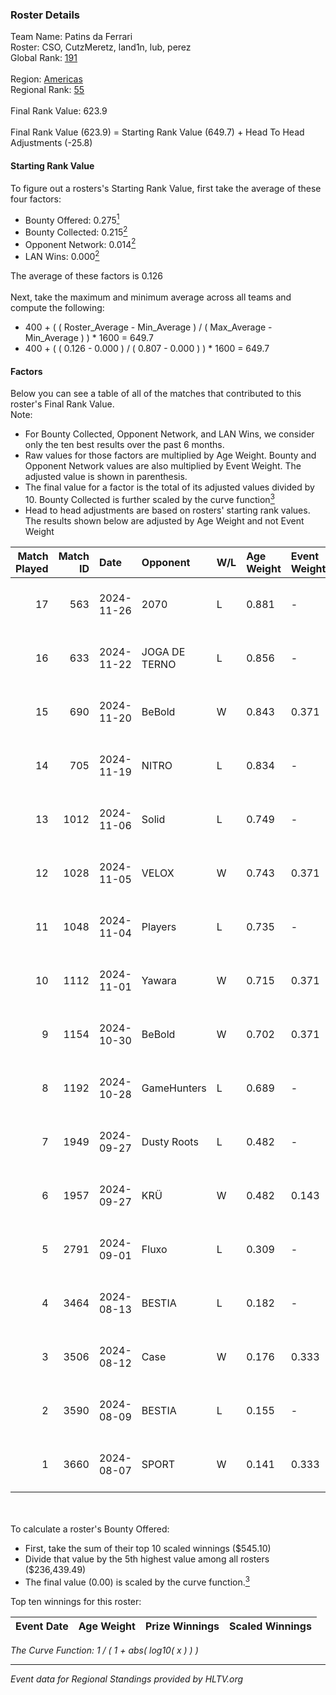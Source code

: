 ### Roster Details<br />
Team Name: Patins da Ferrari<br />
Roster: CSO, CutzMeretz, land1n, lub, perez<br />
Global Rank: [191](../../standings_global_2025_01_13.md)<br />
<br />
Region: [Americas]( ../../standings_americas_2025_01_13.md)<br />
Regional Rank: [55]( ../../standings_americas_2025_01_13.md)<br />
<br />
Final Rank Value:  623.9<br />
<br />
Final Rank Value (623.9) = Starting Rank Value (649.7) + Head To Head Adjustments (-25.8)<br />

#### Starting Rank Value<br />
To figure out a rosters's Starting Rank Value, first take the average of these four factors:<br />
- Bounty Offered: 0.275[<sup>1</sup>](#table2)
- Bounty Collected: 0.215[<sup>2</sup>](#table1)
- Opponent Network: 0.014[<sup>2</sup>](#table1)
- LAN Wins: 0.000[<sup>2</sup>](#table1)

The average of these factors is 0.126<br />
<br />
Next, take the maximum and minimum average across all teams and compute the following:<br />
- 400 + ( ( Roster_Average - Min_Average ) / ( Max_Average - Min_Average ) ) * 1600 = 649.7
- 400 + ( ( 0.126 - 0.000 ) / ( 0.807 - 0.000 ) ) * 1600 = 649.7


#### Factors<br />
Below you can see a table of all of the matches that contributed to this roster's Final Rank Value.<br />
Note:<br />

- For Bounty Collected, Opponent Network, and LAN Wins, we consider only the ten best results over the past 6 months.
- Raw values for those factors are multiplied by Age Weight. Bounty and Opponent Network values are also multiplied by Event Weight. The adjusted value is shown in parenthesis.
- The final value for a factor is the total of its adjusted values divided by 10. Bounty Collected is further scaled by the curve function[<sup>3</sup>](#curveFunction)
- Head to head adjustments are based on rosters' starting rank values. The results shown below are adjusted by Age Weight and not Event Weight
<span id="table1"></span><br />


| Match Played | Match ID | Date       | Opponent      | W/L | Age Weight | Event Weight | Bounty Collected | Opponent Network | LAN Wins  | H2H Adj. | Roster                               |
| -: | -: | :- | :- | :- | :- | :- | :- | :- | :- | -: | :- |
|           17 |      563 | 2024-11-26 | 2070          | L   | 0.881      | -            | -                | -                | -         |   -12.70 | CSO, CutzMeretz, land1n, lub, perez  |
|           16 |      633 | 2024-11-22 | JOGA DE TERNO | L   | 0.856      | -            | -                | -                | -         |   -14.90 | CSO, CutzMeretz, land1n, lub, perez  |
|           15 |      690 | 2024-11-20 | BeBold        | W   | 0.843      | 0.371        | 0.000 (0.000)    | 0.000 (0.000)    | 0 (0.000) |     5.13 | CSO, CutzMeretz, land1n, lub, perez  |
|           14 |      705 | 2024-11-19 | NITRO         | L   | 0.834      | -            | -                | -                | -         |   -12.77 | CSO, CutzMeretz, land1n, lub, perez  |
|           13 |     1012 | 2024-11-06 | Solid         | L   | 0.749      | -            | -                | -                | -         |    -4.22 | CSO, CutzMeretz, Lcm, lub, perez     |
|           12 |     1028 | 2024-11-05 | VELOX         | W   | 0.743      | 0.371        | 0.000 (0.000)    | 0.155 (0.043)    | 0 (0.000) |     7.93 | CSO, CutzMeretz, Lcm, lub, perez     |
|           11 |     1048 | 2024-11-04 | Players       | L   | 0.735      | -            | -                | -                | -         |    -9.41 | CSO, CutzMeretz, Lcm, lub, perez     |
|           10 |     1112 | 2024-11-01 | Yawara        | W   | 0.715      | 0.371        | 0.005 (0.001)    | 0.263 (0.070)    | 0 (0.000) |    11.61 | CSO, CutzMeretz, Lcm, lub, perez     |
|            9 |     1154 | 2024-10-30 | BeBold        | W   | 0.702      | 0.371        | 0.000 (0.000)    | 0.000 (0.000)    | 0 (0.000) |     4.13 | CSO, CutzMeretz, Lcm, lub, perez     |
|            8 |     1192 | 2024-10-28 | GameHunters   | L   | 0.689      | -            | -                | -                | -         |   -10.12 | CSO, CutzMeretz, Lcm, lub, perez     |
|            7 |     1949 | 2024-09-27 | Dusty Roots   | L   | 0.482      | -            | -                | -                | -         |    -3.92 | CSO, CutzMeretz, jz, Lcm, perez      |
|            6 |     1957 | 2024-09-27 | KRÜ           | W   | 0.482      | 0.143        | 0.004 (0.000)    | 0.180 (0.012)    | 0 (0.000) |    10.85 | CSO, CutzMeretz, jz, Lcm, perez      |
|            5 |     2791 | 2024-09-01 | Fluxo         | L   | 0.309      | -            | -                | -                | -         |    -0.87 | CSO, CutzMeretz, Maluk3, perez, prt  |
|            4 |     3464 | 2024-08-13 | BESTIA        | L   | 0.182      | -            | -                | -                | -         |    -0.54 | CSO, CutzMeretz, Misfit, perez, zede |
|            3 |     3506 | 2024-08-12 | Case          | W   | 0.176      | 0.333        | 0.009 (0.001)    | 0.221 (0.013)    | 0 (0.000) |     3.57 | CSO, CutzMeretz, Misfit, perez, zede |
|            2 |     3590 | 2024-08-09 | BESTIA        | L   | 0.155      | -            | -                | -                | -         |    -0.46 | CSO, CutzMeretz, Misfit, perez, zede |
|            1 |     3660 | 2024-08-07 | SPORT         | W   | 0.141      | 0.333        | 0.000 (0.000)    | 0.000 (0.000)    | 0 (0.000) |     0.88 | CSO, CutzMeretz, Misfit, perez, zede |

<br />
<span id="table2"></span><br />
To calculate a roster's Bounty Offered:<br />

- First, take the sum of their top 10 scaled winnings ($545.10)
- Divide that value by the 5th highest value among all rosters ($236,439.49)
- The final value (0.00) is scaled by the curve function.[<sup>3</sup>](#curveFunction)

Top ten winnings for this roster:<br />

| Event Date | Age Weight | Prize Winnings | Scaled Winnings |
| :- | -: | :- | :- |


<span id="curveFunction"></span>_The Curve Function: 1 / ( 1 + abs( log10( x ) ) )_<br />

---
_Event data for Regional Standings provided by HLTV.org_<br />
